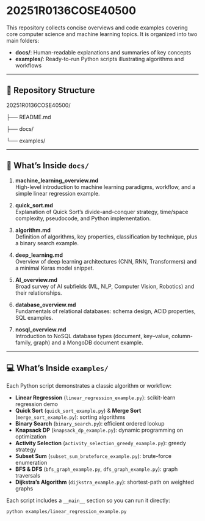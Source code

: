 # 20251R0136COSE40500

This repository collects concise overviews and code examples covering core computer science and machine learning topics. It is organized into two main folders:

- **docs/**: Human-readable explanations and summaries of key concepts  
- **examples/**: Ready-to-run Python scripts illustrating algorithms and workflows  

---

## 📂 Repository Structure

20251R0136COSE40500/

├── README.md

├── docs/

└── examples/


---

## 📖 What’s Inside `docs/`

1. **machine_learning_overview.md**  
   High-level introduction to machine learning paradigms, workflow, and a simple linear regression example.

2. **quick_sort.md**  
   Explanation of Quick Sort’s divide-and-conquer strategy, time/space complexity, pseudocode, and Python implementation.

3. **algorithm.md**  
   Definition of algorithms, key properties, classification by technique, plus a binary search example.

4. **deep_learning.md**  
   Overview of deep learning architectures (CNN, RNN, Transformers) and a minimal Keras model snippet.

5. **AI_overview.md**  
   Broad survey of AI subfields (ML, NLP, Computer Vision, Robotics) and their relationships.

6. **database_overview.md**  
   Fundamentals of relational databases: schema design, ACID properties, SQL examples.

7. **nosql_overview.md**  
   Introduction to NoSQL database types (document, key–value, column-family, graph) and a MongoDB document example.

---

## 💻 What’s Inside `examples/`

Each Python script demonstrates a classic algorithm or workflow:

- **Linear Regression** (`linear_regression_example.py`): scikit-learn regression demo  
- **Quick Sort** (`quick_sort_example.py`) & **Merge Sort** (`merge_sort_example.py`): sorting algorithms  
- **Binary Search** (`binary_search.py`): efficient ordered lookup  
- **Knapsack DP** (`knapsack_dp_example.py`): dynamic programming on optimization  
- **Activity Selection** (`activity_selection_greedy_example.py`): greedy strategy  
- **Subset Sum** (`subset_sum_bruteforce_example.py`): brute-force enumeration  
- **BFS & DFS** (`bfs_graph_example.py`, `dfs_graph_example.py`): graph traversals  
- **Dijkstra’s Algorithm** (`dijkstra_example.py`): shortest-path on weighted graphs  

Each script includes a `__main__` section so you can run it directly:

```bash
python examples/linear_regression_example.py

